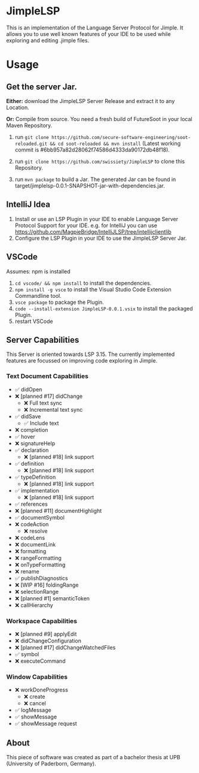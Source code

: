 # JimpleLSP
This is an implementation of the Language Server Protocol for Jimple.
It allows you to use well known features of your IDE to be used while exploring and editing .jimple files.

# Usage
## Get the server Jar.

**Either:** download the JimpleLSP Server Release and extract it to any Location.
  
**Or:** Compile from source.
You need a fresh build of FutureSoot in your local Maven Repository.
1. run `git clone https://github.com/secure-software-engineering/soot-reloaded.git && cd soot-reloaded && mvn install`
(Latest working commit is #6bb957a82d28062f74586d4333da90172db48f18).

2. run `git clone https://github.com/swissiety/JimpleLSP` to clone this Repository.
3. run `mvn package` to build a Jar. The generated Jar can be found in target/jimplelsp-0.0.1-SNAPSHOT-jar-with-dependencies.jar.


## IntelliJ Idea
1. Install or use an LSP Plugin in your IDE to enable Language Server Protocol Support for your IDE.
e.g. for IntelliJ you can use https://github.com/MagpieBridge/IntelliJLSP/tree/intellijclientlib
2. Configure the LSP Plugin in your IDE to use the JimpleLSP Server Jar.

## VSCode
Assumes: npm is installed
1. `cd vscode/ && npm install` to install the dependencies.
2. `npm install -g vsce` to install the Visual Studio Code Extension Commandline tool. 
3. `vsce package` to package the Plugin.
4. `code --install-extension JimpleLSP-0.0.1.vsix` to install the packaged Plugin.
5. restart VSCode

## Server Capabilities
This Server is oriented towards LSP 3.15. The currently implemented features are focussed on improving code exploring in Jimple.

### Text Document Capabilities
- ✅ didOpen
- ❌ [planned #17] didChange
    - ❌ Full text sync
    - ❌ Incremental text sync
- ✅ didSave
    - ✅ Include text
- ❌ completion
- ✅ hover
- ❌ signatureHelp
- ✅ declaration
    - ❌ [planned #18] link support
- ✅ definition
    - ❌ [planned #18] link support
- ✅ typeDefinition
    - ❌ [planned #18] link support
- ✅ implementation
    - ❌ [planned #18] link support
- ✅ references
- ❌ [planned #11] documentHighlight
- ✅ documentSymbol
- ❌ codeAction
    - ❌ resolve
- ❌ codeLens
- ❌ documentLink
- ❌ formatting
- ❌ rangeFormatting
- ❌ onTypeFormatting
- ❌ rename
- ✅ publishDiagnostics
- ❌ [WIP #16] foldingRange
- ❌ selectionRange
- ❌ [planned #1] semanticToken
- ❌ callHierarchy

### Workspace Capabilities
- ❌ [planned #9] applyEdit
- ❌ didChangeConfiguration
- ❌ [planned #17] didChangeWatchedFiles
- ✅ symbol
- ❌ executeCommand

### Window Capabilities

- ❌ workDoneProgress
    - ❌ create
    - ❌ cancel
- ✅ logMessage
- ✅ showMessage
- ✅ showMessage request


## About
This piece of software was created as part of a bachelor thesis at UPB (University of Paderborn, Germany).